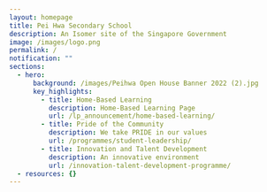 ```yaml
---
layout: homepage
title: Pei Hwa Secondary School
description: An Isomer site of the Singapore Government
image: /images/logo.png
permalink: /
notification: ""
sections:
  - hero:
      background: /images/Peihwa Open House Banner 2022 (2).jpg
      key_highlights:
        - title: Home-Based Learning
          description: Home-Based Learning Page
          url: /lp_announcement/home-based-learning/
        - title: Pride of the Community
          description: We take PRIDE in our values
          url: /programmes/student-leadership/
        - title: Innovation and Talent Development
          description: An innovative environment
          url: /innovation-talent-development-programme/
  - resources: {}
---
```

